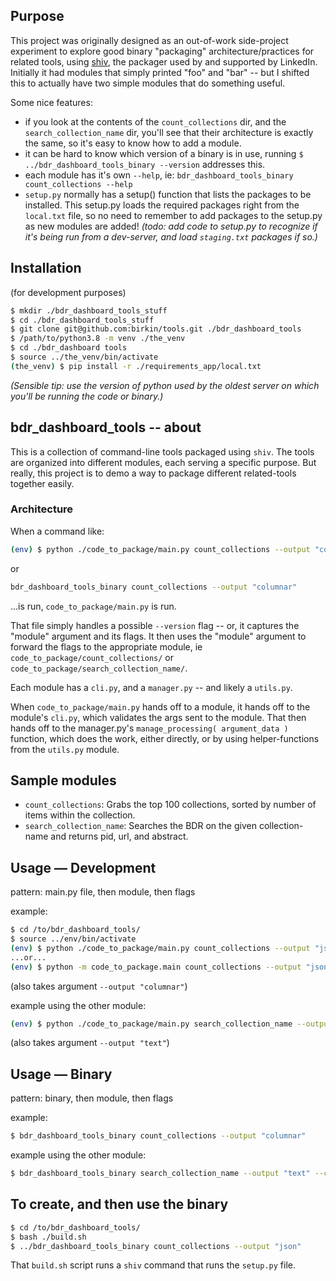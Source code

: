 ## Purpose

This project was originally designed as an out-of-work side-project experiment to explore good binary "packaging" architecture/practices for related tools, using [shiv], the packager used by and supported by LinkedIn. Initially it had modules that simply printed "foo" and "bar" -- but I shifted this to actually have two simple modules that do something useful.

[shiv]: <https://shiv.readthedocs.io/en/latest/>

Some nice features:
- if you look at the contents of the `count_collections` dir, and the `search_collection_name` dir, you'll see that their architecture is exactly the same, so it's easy to know how to add a module.
- it can be hard to know which version of a binary is in use, running `$ ../bdr_dashboard_tools_binary --version` addresses this.
- each module has it's own `--help`, ie: `bdr_dashboard_tools_binary count_collections --help`
- `setup.py` normally has a setup() function that lists the packages to be installed. This setup.py loads the required packages right from the `local.txt` file, so no need to remember to add packages to the setup.py as new modules are added! _(todo: add code to setup.py to recognize if it's being run from a dev-server, and load `staging.txt` packages if so.)_


## Installation

(for development purposes)

```bash
$ mkdir ./bdr_dashboard_tools_stuff
$ cd ./bdr_dashboard_tools_stuff
$ git clone git@github.com:birkin/tools.git ./bdr_dashboard_tools
$ /path/to/python3.8 -m venv ./the_venv
$ cd ./bdr_dashboard tools
$ source ../the_venv/bin/activate
(the_venv) $ pip install -r ./requirements_app/local.txt
```

_(Sensible tip: use the version of python used by the oldest server on which you'll be running the code or binary.)_


## bdr_dashboard_tools -- about

This is a collection of command-line tools packaged using `shiv`. The tools are organized into different modules, each serving a specific purpose. But really, this project is to demo a way to package different related-tools together easily.

### Architecture

When a command like:
```bash
(env) $ python ./code_to_package/main.py count_collections --output "columnar"
``` 

or

```bash
bdr_dashboard_tools_binary count_collections --output "columnar"
```

...is run, `code_to_package/main.py` is run. 

That file simply handles a possible `--version` flag -- or, it captures the "module" argument and its flags. It then uses the "module" argument to forward the flags to the appropriate module, ie `code_to_package/count_collections/` or `code_to_package/search_collection_name/`.

Each module has a `cli.py`, and a `manager.py` -- and likely a `utils.py`. 

When `code_to_package/main.py` hands off to a module, it hands off to the module's `cli.py`, which validates the args sent to the module. That then hands off to the manager.py's `manage_processing( argument_data )` function, which does the work, either directly, or by using helper-functions from the `utils.py` module.



## Sample modules

- `count_collections`: Grabs the top 100 collections, sorted by number of items within the collection.
- `search_collection_name`: Searches the BDR on the given collection-name and returns pid, url, and abstract.


## Usage — Development

pattern: main.py file, then module, then flags

example:

```bash
$ cd /to/bdr_dashboard_tools/
$ source ../env/bin/activate
(env) $ python ./code_to_package/main.py count_collections --output "json" 
...or...
(env) $ python -m code_to_package.main count_collections --output "json" 
```
(also takes argument `--output "columnar"`)

example using the other module:

```bash
(env) $ python ./code_to_package/main.py search_collection_name --output "json" --collection_name "Digitizing Timbuktu"
```
(also takes argument `--output "text"`)


## Usage — Binary

pattern: binary, then module, then flags

example:

```bash
$ bdr_dashboard_tools_binary count_collections --output "columnar"
```

example using the other module:

```bash
$ bdr_dashboard_tools_binary search_collection_name --output "text" --collection_name "Digitizing Timbuktu"
```


## To create, and then use the binary

```bash
$ cd /to/bdr_dashboard_tools/
$ bash ./build.sh
$ ../bdr_dashboard_tools_binary count_collections --output "json"
```

That `build.sh` script runs a `shiv` command that runs the `setup.py` file.
